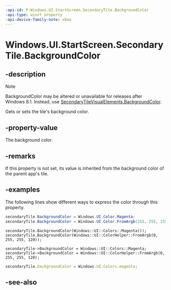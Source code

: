 ```yaml
---
-api-id: P:Windows.UI.StartScreen.SecondaryTile.BackgroundColor
-api-type: winrt property
-api-device-family-note: xbox
---
```


<!-- Property syntax
public Windows.UI.Color BackgroundColor { get;  set; }
-->

# Windows.UI.StartScreen.SecondaryTile.BackgroundColor

## -description
> [!NOTE]
> BackgroundColor may be altered or unavailable for releases after Windows 8.1. Instead, use [SecondaryTileVisualElements.BackgroundColor](secondarytilevisualelements_backgroundcolor.md).

Gets or sets the tile's background color.

## -property-value
The background color.

## -remarks
If this property is not set, its value is inherited from the background color of the parent app's tile.

## -examples
The following lines show different ways to express the color through this property.

```csharp
secondaryTile.BackgroundColor = Windows.UI.Color.Magenta;
secondaryTile.BackgroundColor = Windows.UI.Color.FromArgb(255, 255, 255, 255);
```

```cppwinrt
secondaryTile.BackgroundColor(Windows::UI::Colors::Magenta());
secondaryTile.BackgroundColor(Windows::UI::ColorHelper::FromArgb(0, 255, 255, 120));
```

```cppcx
secondaryTile->BackgroundColor = Windows::UI::Colors::Magenta;
secondaryTile->BackgroundColor = Windows::UI::ColorHelper::FromArgb(0, 255, 255, 120);
```

```javascript
secondaryTile.backgroundColor = Windows.UI.Colors.magenta;
```

## -see-also
